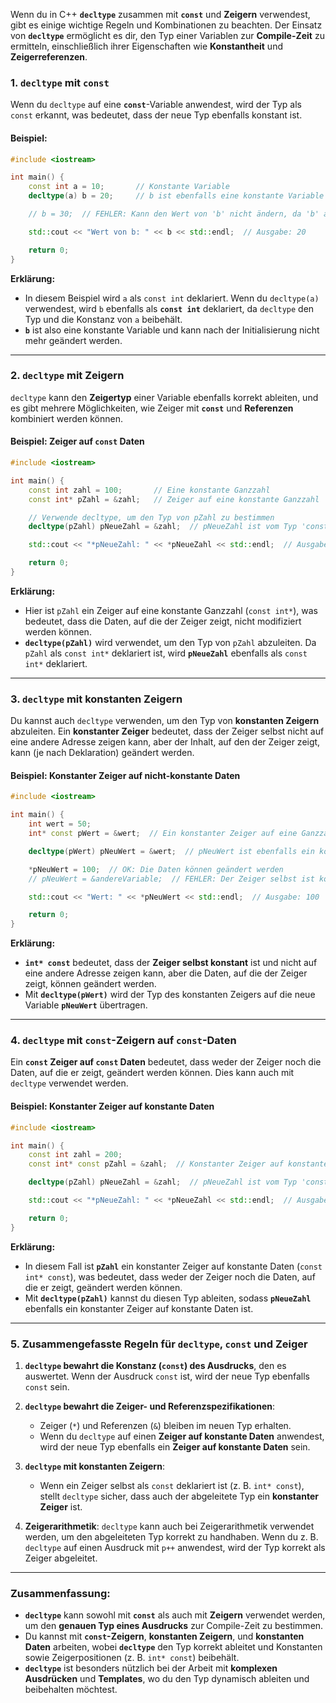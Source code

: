 Wenn du in C++ **`decltype`** zusammen mit **`const`** und **Zeigern** verwendest, gibt es einige wichtige Regeln und Kombinationen zu beachten. Der Einsatz von **`decltype`** ermöglicht es dir, den Typ einer Variablen zur **Compile-Zeit** zu ermitteln, einschließlich ihrer Eigenschaften wie **Konstantheit** und **Zeigerreferenzen**.

### 1. **`decltype` mit `const`**

Wenn du `decltype` auf eine **`const`**-Variable anwendest, wird der Typ als `const` erkannt, was bedeutet, dass der neue Typ ebenfalls konstant ist.

#### Beispiel:
```cpp
#include <iostream>

int main() {
    const int a = 10;       // Konstante Variable
    decltype(a) b = 20;     // b ist ebenfalls eine konstante Variable vom Typ 'const int'

    // b = 30;  // FEHLER: Kann den Wert von 'b' nicht ändern, da 'b' auch const ist

    std::cout << "Wert von b: " << b << std::endl;  // Ausgabe: 20

    return 0;
}
```

**Erklärung:**
- In diesem Beispiel wird `a` als `const int` deklariert. Wenn du `decltype(a)` verwendest, wird `b` ebenfalls als **`const int`** deklariert, da `decltype` den Typ und die Konstanz von `a` beibehält.
- **`b`** ist also eine konstante Variable und kann nach der Initialisierung nicht mehr geändert werden.

---

### 2. **`decltype` mit Zeigern**

`decltype` kann den **Zeigertyp** einer Variable ebenfalls korrekt ableiten, und es gibt mehrere Möglichkeiten, wie Zeiger mit **`const`** und **Referenzen** kombiniert werden können.

#### Beispiel: Zeiger auf `const` Daten
```cpp
#include <iostream>

int main() {
    const int zahl = 100;       // Eine konstante Ganzzahl
    const int* pZahl = &zahl;   // Zeiger auf eine konstante Ganzzahl

    // Verwende decltype, um den Typ von pZahl zu bestimmen
    decltype(pZahl) pNeueZahl = &zahl;  // pNeueZahl ist vom Typ 'const int*'

    std::cout << "*pNeueZahl: " << *pNeueZahl << std::endl;  // Ausgabe: 100

    return 0;
}
```

**Erklärung:**
- Hier ist `pZahl` ein Zeiger auf eine konstante Ganzzahl (`const int*`), was bedeutet, dass die Daten, auf die der Zeiger zeigt, nicht modifiziert werden können.
- **`decltype(pZahl)`** wird verwendet, um den Typ von `pZahl` abzuleiten. Da `pZahl` als `const int*` deklariert ist, wird **`pNeueZahl`** ebenfalls als `const int*` deklariert.

---

### 3. **`decltype` mit konstanten Zeigern**

Du kannst auch `decltype` verwenden, um den Typ von **konstanten Zeigern** abzuleiten. Ein **konstanter Zeiger** bedeutet, dass der Zeiger selbst nicht auf eine andere Adresse zeigen kann, aber der Inhalt, auf den der Zeiger zeigt, kann (je nach Deklaration) geändert werden.

#### Beispiel: Konstanter Zeiger auf nicht-konstante Daten
```cpp
#include <iostream>

int main() {
    int wert = 50;
    int* const pWert = &wert;  // Ein konstanter Zeiger auf eine Ganzzahl

    decltype(pWert) pNeuWert = &wert;  // pNeuWert ist ebenfalls ein konstanter Zeiger auf int

    *pNeuWert = 100;  // OK: Die Daten können geändert werden
    // pNeuWert = &andereVariable;  // FEHLER: Der Zeiger selbst ist konstant und kann nicht geändert werden

    std::cout << "Wert: " << *pNeuWert << std::endl;  // Ausgabe: 100

    return 0;
}
```

**Erklärung:**
- **`int* const`** bedeutet, dass der **Zeiger selbst konstant** ist und nicht auf eine andere Adresse zeigen kann, aber die Daten, auf die der Zeiger zeigt, können geändert werden.
- Mit **`decltype(pWert)`** wird der Typ des konstanten Zeigers auf die neue Variable **`pNeuWert`** übertragen.

---

### 4. **`decltype` mit `const`-Zeigern auf `const`-Daten**

Ein **`const` Zeiger auf `const` Daten** bedeutet, dass weder der Zeiger noch die Daten, auf die er zeigt, geändert werden können. Dies kann auch mit `decltype` verwendet werden.

#### Beispiel: Konstanter Zeiger auf konstante Daten
```cpp
#include <iostream>

int main() {
    const int zahl = 200;
    const int* const pZahl = &zahl;  // Konstanter Zeiger auf konstante Daten

    decltype(pZahl) pNeueZahl = &zahl;  // pNeueZahl ist vom Typ 'const int* const'

    std::cout << "*pNeueZahl: " << *pNeueZahl << std::endl;  // Ausgabe: 200

    return 0;
}
```

**Erklärung:**
- In diesem Fall ist **`pZahl`** ein konstanter Zeiger auf konstante Daten (`const int* const`), was bedeutet, dass weder der Zeiger noch die Daten, auf die er zeigt, geändert werden können.
- Mit **`decltype(pZahl)`** kannst du diesen Typ ableiten, sodass **`pNeueZahl`** ebenfalls ein konstanter Zeiger auf konstante Daten ist.

---

### 5. **Zusammengefasste Regeln für `decltype`, `const` und Zeiger**

1. **`decltype` bewahrt die Konstanz (`const`) des Ausdrucks**, den es auswertet. Wenn der Ausdruck `const` ist, wird der neue Typ ebenfalls `const` sein.
   
2. **`decltype` bewahrt die Zeiger- und Referenzspezifikationen**:
   - Zeiger (`*`) und Referenzen (`&`) bleiben im neuen Typ erhalten.
   - Wenn du `decltype` auf einen **Zeiger auf konstante Daten** anwendest, wird der neue Typ ebenfalls ein **Zeiger auf konstante Daten** sein.
   
3. **`decltype` mit konstanten Zeigern**: 
   - Wenn ein Zeiger selbst als `const` deklariert ist (z. B. `int* const`), stellt `decltype` sicher, dass auch der abgeleitete Typ ein **konstanter Zeiger** ist.
   
4. **Zeigerarithmetik**: `decltype` kann auch bei Zeigerarithmetik verwendet werden, um den abgeleiteten Typ korrekt zu handhaben. Wenn du z. B. `decltype` auf einen Ausdruck mit `p++` anwendest, wird der Typ korrekt als Zeiger abgeleitet.

---

### Zusammenfassung:

- **`decltype`** kann sowohl mit **`const`** als auch mit **Zeigern** verwendet werden, um den **genauen Typ eines Ausdrucks** zur Compile-Zeit zu bestimmen.
- Du kannst mit **`const`-Zeigern**, **konstanten Zeigern**, und **konstanten Daten** arbeiten, wobei **`decltype`** den Typ korrekt ableitet und Konstanten sowie Zeigerpositionen (z. B. `int* const`) beibehält.
- **`decltype`** ist besonders nützlich bei der Arbeit mit **komplexen Ausdrücken** und **Templates**, wo du den Typ dynamisch ableiten und beibehalten möchtest.

